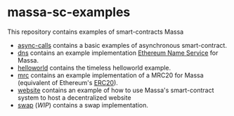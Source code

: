 # massa-sc-examples

This repository contains examples of smart-contracts Massa

- [async-calls](https://github.com/massalabs/massa-sc-examples/tree/main/async-calls) contains a basic examples of asynchronous smart-contract.
- [dns](https://github.com/massalabs/massa-sc-examples/tree/main/dns) contains an example implementation [Ethereum Name Service](https://ens.domains/) for Massa.
- [helloworld](https://github.com/massalabs/massa-sc-examples/tree/main/helloworld) contains the timeless helloworld example.
- [mrc](https://github.com/massalabs/massa-sc-examples/tree/main/mrc) contains an example implementation of a MRC20 for Massa (equivalent of Ethereum's [ERC20](https://fr.wikipedia.org/wiki/ERC20)).
- [website](https://github.com/massalabs/massa-sc-examples/tree/main/website) contains an example of how to use Massa's smart-contract system to host a decentralized website
- [swap](https://github.com/massalabs/massa-sc-examples/tree/main/swap) (*WIP*) contains a swap implementation.
